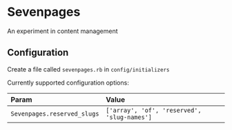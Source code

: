 Sevenpages
==========

An experiment in content management

Configuration
-------------

Create a file called `sevenpages.rb` in `config/initializers`

Currently supported configuration options:

Param                      | Value
:--------------------------| :-----------------------------------------
`Sevenpages.reserved_slugs`|`['array', 'of', 'reserved', 'slug-names']`
